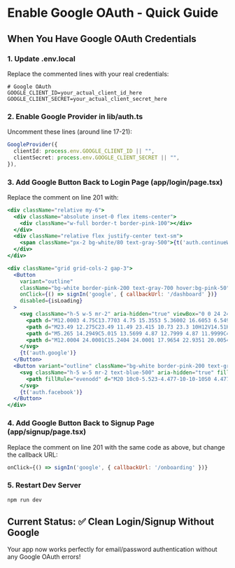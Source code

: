 # Enable Google OAuth - Quick Guide

## When You Have Google OAuth Credentials

### 1. Update .env.local
Replace the commented lines with your real credentials:
```env
# Google OAuth
GOOGLE_CLIENT_ID=your_actual_client_id_here
GOOGLE_CLIENT_SECRET=your_actual_client_secret_here
```

### 2. Enable Google Provider in lib/auth.ts
Uncomment these lines (around line 17-21):
```typescript
GoogleProvider({
  clientId: process.env.GOOGLE_CLIENT_ID || "",
  clientSecret: process.env.GOOGLE_CLIENT_SECRET || "",
}),
```

### 3. Add Google Button Back to Login Page (app/login/page.tsx)
Replace the comment on line 201 with:
```jsx
<div className="relative my-6">
  <div className="absolute inset-0 flex items-center">
    <div className="w-full border-t border-pink-100"></div>
  </div>
  <div className="relative flex justify-center text-sm">
    <span className="px-2 bg-white/80 text-gray-500">{t('auth.continueWith')}</span>
  </div>
</div>

<div className="grid grid-cols-2 gap-3">
  <Button 
    variant="outline" 
    className="bg-white border-pink-200 text-gray-700 hover:bg-pink-50"
    onClick={() => signIn('google', { callbackUrl: '/dashboard' })}
    disabled={isLoading}
  >
    <svg className="h-5 w-5 mr-2" aria-hidden="true" viewBox="0 0 24 24">
      <path d="M12.0003 4.75C13.7703 4.75 15.3553 5.36002 16.6053 6.54998L20.0303 3.125C17.9502 1.19 15.2353 0 12.0003 0C7.31028 0 3.25527 2.69 1.28027 6.60999L5.27028 9.70496C6.21525 6.86002 8.87028 4.75 12.0003 4.75Z" fill="#EA4335"/>
      <path d="M23.49 12.275C23.49 11.49 23.415 10.73 23.3 10H12V14.51H18.47C18.18 15.99 17.34 17.25 16.08 18.1L19.945 21.1C22.2 19.01 23.49 15.92 23.49 12.275Z" fill="#4285F4"/>
      <path d="M5.265 14.2949C5.015 13.5699 4.87 12.7999 4.87 11.9999C4.87 11.1999 5.02 10.4299 5.27 9.7049L1.28 6.60986C0.46 8.22986 0 10.0599 0 11.9999C0 13.9399 0.46 15.7699 1.28 17.3899L5.265 14.2949Z" fill="#FBBC05"/>
      <path d="M12.0004 24.0001C15.2404 24.0001 17.9654 22.9351 20.0054 21.0951L16.2904 18.18C15.2304 18.9351 13.8504 19.4001 12.2354 19.4001C9.10037 19.4001 6.46041 17.1801 5.57041 14.29L1.64038 17.45C3.63038 21.44 7.50037 24.0001 12.0004 24.0001Z" fill="#34A853"/>
    </svg>
    {t('auth.google')}
  </Button>
  <Button variant="outline" className="bg-white border-pink-200 text-gray-700 hover:bg-pink-50">
    <svg className="h-5 w-5 mr-2 text-blue-500" aria-hidden="true" fill="currentColor" viewBox="0 0 20 20">
      <path fillRule="evenodd" d="M20 10c0-5.523-4.477-10-10-10S0 4.477 0 10c0 4.991 3.657 9.128 8.438 9.878v-6.987h-2.54V10h2.54V7.797c0-2.506 1.492-3.89 3.777-3.89 1.094 0 2.238.195 2.238.195v2.46h-1.26c-1.243 0-1.63.771-1.63 1.562V10h2.773l-.443 2.89h-2.33v6.988C16.343 19.128 20 14.991 20 10z" clipRule="evenodd" />
    </svg>
    {t('auth.facebook')}
  </Button>
</div>
```

### 4. Add Google Button Back to Signup Page (app/signup/page.tsx)
Replace the comment on line 201 with the same code as above, but change the callback URL:
```jsx
onClick={() => signIn('google', { callbackUrl: '/onboarding' })}
```

### 5. Restart Dev Server
```bash
npm run dev
```

## Current Status: ✅ Clean Login/Signup Without Google

Your app now works perfectly for email/password authentication without any Google OAuth errors!